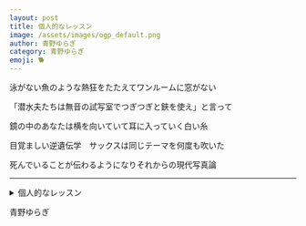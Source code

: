 ```yaml
---
layout: post
title: 個人的なレッスン
image: /assets/images/ogp_default.png
author: 青野ゆらぎ
category: 青野ゆらぎ
emoji: 🐕
---
```


<div class="tanka-area"><div class="tanka">
<p>泳がない魚のような熱狂をたたえてワンルームに窓がない</p>
<p>「潜水夫たちは無音の試写室でつぎつぎと鋏を使え」と言って</p>
<p>鏡の中のあなたは横を向いていて耳に入っていく白い糸</p>
<p>目覚ましい逆遺伝学　サックスは同じテーマを何度も吹いた</p>
<p>死んでいることが伝わるようになりそれからの現代写真論</p></div></div>

---

<details><summary>個人的なレッスン</summary>
泳がない魚のような熱狂をたたえてワンルームに窓がない<br />
「潜水夫たちは無音の試写室でつぎつぎと鋏を使え」と言って<br />
鏡の中のあなたは横を向いていて耳に入っていく白い糸<br />
目覚ましい逆遺伝学　サックスは同じテーマを何度も吹いた<br />
死んでいることが伝わるようになりそれからの現代写真論<br />
<br />
</details>

青野ゆらぎ
